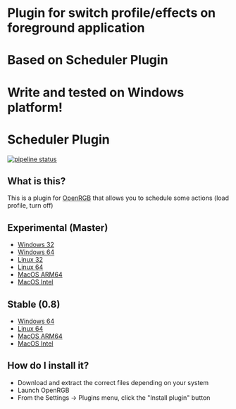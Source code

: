 # Plugin for switch profile/effects on foreground application
# Based on Scheduler Plugin
# Write and tested on Windows platform!

# Scheduler Plugin 

[![pipeline status](https://gitlab.com/OpenRGBDevelopers/OpenRGBSchedulerPlugin/badges/master/pipeline.svg)](https://gitlab.com/OpenRGBDevelopers/OpenRGBSchedulerPlugin/-/commits/master)

## What is this?

This is a plugin for [OpenRGB](https://gitlab.com/CalcProgrammer1/OpenRGB) that allows you to schedule some actions (load profile, turn off)

## Experimental (Master)

* [Windows 32](https://gitlab.com/OpenRGBDevelopers/OpenRGBSchedulerPlugin/-/jobs/artifacts/master/download?job=Windows%2032)
* [Windows 64](https://gitlab.com/OpenRGBDevelopers/OpenRGBSchedulerPlugin/-/jobs/artifacts/master/download?job=Windows%2064)
* [Linux 32](https://gitlab.com/OpenRGBDevelopers/OpenRGBSchedulerPlugin/-/jobs/artifacts/master/download?job=Linux%2032)
* [Linux 64](https://gitlab.com/OpenRGBDevelopers/OpenRGBSchedulerPlugin/-/jobs/artifacts/master/download?job=Linux%2064)
* [MacOS ARM64](https://gitlab.com/OpenRGBDevelopers/OpenRGBSchedulerPlugin/-/jobs/artifacts/master/download?job=MacOS%20ARM64)
* [MacOS Intel](https://gitlab.com/OpenRGBDevelopers/OpenRGBSchedulerPlugin/-/jobs/artifacts/master/download?job=MacOS%20Intel)

## Stable (0.8)

* [Windows 64](https://gitlab.com/OpenRGBDevelopers/OpenRGBSchedulerPlugin/-/jobs/3418216906/artifacts/download)
* [Linux 64](https://gitlab.com/OpenRGBDevelopers/OpenRGBSchedulerPlugin/-/jobs/3418216904/artifacts/download)
* [MacOS ARM64](https://gitlab.com/OpenRGBDevelopers/OpenRGBSchedulerPlugin/-/jobs/3418216907/artifacts/download)
* [MacOS Intel](https://gitlab.com/OpenRGBDevelopers/OpenRGBSchedulerPlugin/-/jobs/3418216908/artifacts/download)

## How do I install it?

* Download and extract the correct files depending on your system
* Launch OpenRGB
* From the Settings -> Plugins menu, click the "Install plugin" button
